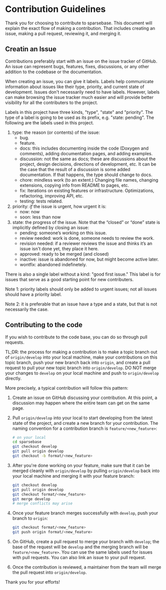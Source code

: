 # Contribution Guidelines

Thank you for choosing to contribute to sparsebase. This document will explain the exact flow of making a contribution. That includes creating an issue, making a pull request, reviewing it, and merging it. 

## Creatin an Issue

Contributions preferably start with an issue on the issue tracker of GitHub. An issue can represent bugs, features, fixes, discussions, or any other addition to the codebase or the documentation.

When creating an issue, you can give it labels. Labels help communicate information about issues like their type, priority, and current state of development. Issues don't necessarily need to have labels. However, labels can make browsing the issue tracker much easier and will provide better visibility for all the contributers to the project.

Labels in this project have three kinds, "type", "state" and "priority". The type of a label is going to be used as its prefix, e.g. "state: pending". The following are the labels used in this project.

1. type: the reason (or contents) of the issue:
    * bug.
    * feature.
    * docs: this includes documenting inside the code (Doxygen and comments), adding documentation pages, and adding examples.
    * discussion: not the same as docs; these are discussions about the project, design decisions, directions of development, etc. It can be the case that the result of a discussion is some added documentation. If that happens, the type should change to docs.
    * chore: mindless work (to an extent.) Changing file names, changing extensions, copying info from README to pages, etc.
    * fix: Iterations on existing features or infrastructure. Optimizations, refactoring, improving API, etc.
    * testing: tests related. 
2. priority: *if* the issue is urgent, how urgent it is:
    * now: now
    * soon: less than now
3. state: the progress of the issue. Note that the “closed” or “done” state is implicitly defined by closing an issue:
    * pending: someone’s working on this issue.
    * review needed: work is done, someone needs to review the work.
    * revision needed: if a reviewer reviews the issue and thinks it’s an issue isn't done yet, they place it here.
    * approved: ready to be merged (and closed)
    * inactive: issue is abandoned for now, but might become active later.
    * wontfix: abandoned indefinetely.

There is also a single label without a kind: "good first issue." This label is for issues that serve as a good starting point for new contributers. 

Note 1: priority labels should only be added to urgent issues; not all issues should have a priority label.

Note 2: it is preferable that an issue have a type and a state, but that is not necessarily the case.

## Contributing to the code 

If you wish to contribute to the code base, you can do so through pull requests.

TL;DR: the process for making a contribution is to make a topic branch out of `origin/develop` into your local machine, make your contributions on this topic branch, push your new branch back into `origin`, and create a pull request to pull your new topic branch into `origin/develop`. DO NOT merge your changes to `develop` on your local machine and push to `origin/develop` directly. 

More precisely, a typical contribution will follow this pattern:

1. Create an issue on GitHub discussing your contribution. At this point, a discussion may happen where the entire team can get on the same page.
2. Pull `origin/develop` into your local to start developing from the latest state of the project, and create a new branch for your contribution. The naming convention for a contribution branch is `feature/<new_feature>`:
    
    ```bash
    # on your local
    cd sparsebase
    git checkout develop
    git pull origin develop
    git checkout -b format/<new_feature>
    ```
    
3. After you're done working on your feature, make sure that it can be merged cleanly with `origin/develop` by pulling `origin/develop` back into your local machine and merging it with your feature branch:
    
    ```bash
    git checkout develop
    git pull origin develop
    git checkout format/<new_feature>
    git merge develop
    # merge conflicts may arise
    ```
    
4. Once your feature branch merges successfully with `develop`, push your branch to `origin`:
    
    ```bash
    git checkout format/<new_feature>
    git push origin format/<new_feature>
    ```
    
5. On GitHub, create a pull request to merge your branch with `develop`; the base of the request will be `develop` and the merging branch will be `feature/<new_feature>`. You can use the same labels used for issues with pull requests. You can also link an issue to your pull request.
6.  Once the contribution is reviewed, a maintainer from the team will merge the pull request into `origin/develop`.

Thank you for your efforts!